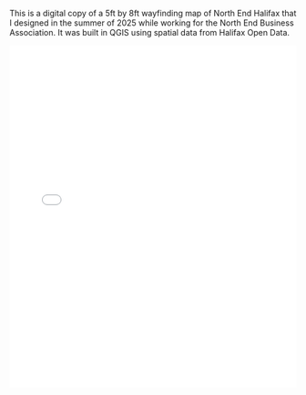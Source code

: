 This is a digital copy of a 5ft by 8ft wayfinding map of North End Halifax that I designed in the summer of 2025 while working for the North End Business Association. It was built in QGIS using spatial data from Halifax Open Data.


<embed src="Wayfinding map.pdf" type="application/pdf" width="100%" height="600px" />
